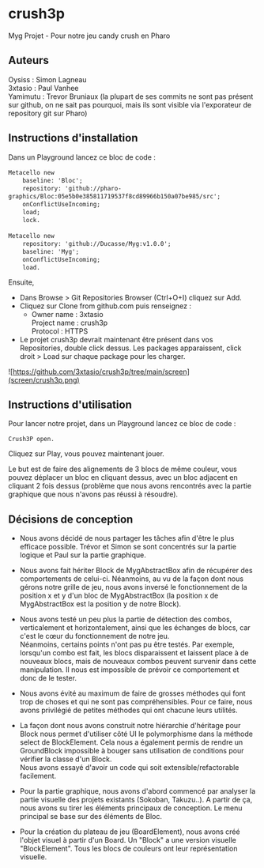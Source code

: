 # crush3p
Myg Projet - Pour notre jeu candy crush en Pharo

## Auteurs
Oysiss : Simon Lagneau  
3xtasio : Paul Vanhee  
Yamimutu : Trevor Bruniaux (la plupart de ses commits ne sont pas présent sur github, on ne sait pas pourquoi, mais ils sont visible via l'exporateur de repository git sur Pharo)  

## Instructions d'installation
Dans un Playground lancez ce bloc de code :
```
Metacello new
    baseline: 'Bloc';
    repository: 'github://pharo-graphics/Bloc:05e5b0e385811719537f8cd89966b150a07be985/src';
    onConflictUseIncoming;
    load;
    lock.

Metacello new
    repository: 'github://Ducasse/Myg:v1.0.0';
    baseline: 'Myg';
    onConflictUseIncoming;
    load.
```
Ensuite, 
- Dans Browse > Git Repositories Browser (Ctrl+O+I) cliquez sur Add.
- Cliquez sur Clone from github.com puis renseignez :  
    - Owner name : 3xtasio  
Project name : crush3p  
Protocol : HTTPS  
- Le projet crush3p devrait maintenant être présent dans vos Repositories, double click dessus. Les packages apparaissent, click droit > Load sur chaque package pour les charger.

![https://github.com/3xtasio/crush3p/tree/main/screen](screen/crush3p.png)

## Instructions d'utilisation

Pour lancer notre projet, dans un Playground lancez ce bloc de code : 
```
Crush3P open.
```
Cliquez sur Play, vous pouvez maintenant jouer.  

Le but est de faire des alignements de 3 blocs de même couleur, vous pouvez déplacer un bloc en cliquant dessus, avec un bloc adjacent en cliquant 2 fois dessus (problème que nous avons rencontrés avec la partie graphique que nous n'avons pas réussi à résoudre).

## Décisions de conception

- Nous avons décidé de nous partager les tâches afin d'être le plus efficace possible. Trévor et Simon se sont concentrés sur la partie logique et Paul sur la partie graphique.

- Nous avons fait hériter Block de MygAbstractBox afin de récupérer des comportements de celui-ci. Néanmoins, au vu de la façon dont nous gérons notre grille de jeu, nous avons inversé le fonctionnement de la position x et y d'un bloc de MygAbstractBox (la position x de MygAbstractBox est la position y de notre Block).

- Nous avons testé un peu plus la partie de détection des combos, verticalement et horizontalement, ainsi que les échanges de blocs, car c'est le cœur du fonctionnement de notre jeu.  
Néanmoins, certains points n'ont pas pu être testés. Par exemple, lorsqu'un combo est fait, les blocs disparaissent et laissent place à de nouveaux blocs, mais de nouveaux combos peuvent survenir dans cette manipulation. Il nous est impossible de prévoir ce comportement et donc de le tester.

- Nous avons évité au maximum de faire de grosses méthodes qui font trop de choses et qui ne sont pas compréhensibles. Pour ce faire, nous avons privilégié de petites méthodes qui ont chacune leurs utilités.

- La façon dont nous avons construit notre hiérarchie d'héritage pour Block nous permet d'utiliser côté UI le polymorphisme dans la méthode select de BlockElement.
Cela nous a également permis de rendre un GroundBlock impossible à bouger sans utilisation de conditions pour vérifier la classe d'un Block.  
Nous avons essayé d'avoir un code qui soit extensible/refactorable facilement.

- Pour la partie graphique, nous avons d'abord commencé par analyser la partie visuelle des projets existants (Sokoban, Takuzu..).
A partir de ça, nous avons su tirer les éléments principaux de conception.
Le menu principal se base sur des éléments de Bloc.

- Pour la création du plateau de jeu (BoardElement), nous avons créé l'objet visuel à partir d'un Board.
Un "Block" a une version visuelle "BlockElement".
Tous les blocs de couleurs ont leur représentation visuelle.

